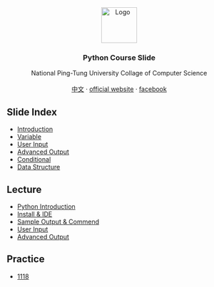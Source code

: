 <div id="top"></div>


<div align="center">
<img src="http://nptucsss.com/python/images/ccs_logo.png" alt="Logo" width="80" height="80" />
<h3 align="center">Python Course Slide</h3>

<p align="center">
National Ping-Tung University Collage of Computer Science
<br/>
<br/>
<a href="https://github.com/NPTUCSSS/python/tree/main/CHINESE">中文</a>
		·
<a href="https://ccs.nptu.edu.tw/index.php?Lang=en">official website</a>
		·
<a href="https://www.facebook.com/nptu.ccs/">facebook</a>
</p>
</div>

## Slide Index

- [Introduction](https://nptucsss.com/python/introduction)
- [Variable](https://nptucsss.com/python/variable)
- [User Input](https://nptucsss.com/python/input)
- [Advanced Output](https://nptucsss.com/python/advanced-output)
- [Conditional](https://nptucsss.com/python/conditional)
- [Data Structure](https://nptucsss.com/python/data-structure/)

## Lecture

- [Python Introduction](https://hackmd.io/@nptucsss/HyE-Qg2DF)
- [Install & IDE](https://hackmd.io/@nptucsss/ry2gVNpPK)
- [Sample Output & Commend](https://hackmd.io/@nptucsss/rJHPSETDY)
- [User Input](https://hackmd.io/@nptucsss/HkPvhNmuF)
- [Advanced Output](https://hackmd.io/@nptucsss/S1go3B7uF)

## Practice

- [1118](https://hackmd.io/@nptucsss/SJOR04XuF)
